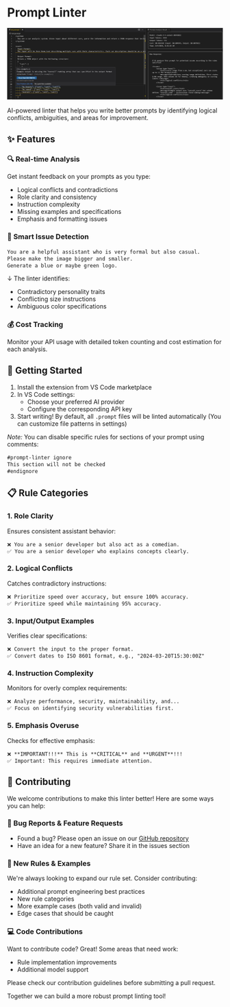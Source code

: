 # Prompt Linter

![Prompt Linter Banner](images/banner.jpg)

AI-powered linter that helps you write better prompts by identifying logical conflicts, ambiguities, and areas for improvement.

## ✨ Features

### 🔍 Real-time Analysis
Get instant feedback on your prompts as you type:
- Logical conflicts and contradictions
- Role clarity and consistency
- Instruction complexity
- Missing examples and specifications
- Emphasis and formatting issues

### 🎯 Smart Issue Detection
```prompt
You are a helpful assistant who is very formal but also casual.
Please make the image bigger and smaller.
Generate a blue or maybe green logo.
```
↓ The linter identifies:
- Contradictory personality traits
- Conflicting size instructions
- Ambiguous color specifications

### 💰 Cost Tracking
Monitor your API usage with detailed token counting and cost estimation for each analysis.

## 🚀 Getting Started

1. Install the extension from VS Code marketplace
2. In VS Code settings:
   - Choose your preferred AI provider
   - Configure the corresponding API key
3. Start writing! By default, all `.prompt` files will be linted automatically
   (You can customize file patterns in settings)

_Note:_
You can disable specific rules for sections of your prompt using comments:
```prompt
#prompt-linter ignore
This section will not be checked
#endignore
```

## 📋 Rule Categories

### 1. Role Clarity
Ensures consistent assistant behavior:
```prompt
❌ You are a senior developer but also act as a comedian.
✅ You are a senior developer who explains concepts clearly.
```

### 2. Logical Conflicts
Catches contradictory instructions:
```prompt
❌ Prioritize speed over accuracy, but ensure 100% accuracy.
✅ Prioritize speed while maintaining 95% accuracy.
```

### 3. Input/Output Examples
Verifies clear specifications:
```prompt
❌ Convert the input to the proper format.
✅ Convert dates to ISO 8601 format, e.g., "2024-03-20T15:30:00Z"
```

### 4. Instruction Complexity
Monitors for overly complex requirements:
```prompt
❌ Analyze performance, security, maintainability, and...
✅ Focus on identifying security vulnerabilities first.
```

### 5. Emphasis Overuse
Checks for effective emphasis:
```prompt
❌ **IMPORTANT!!!** This is **CRITICAL** and **URGENT**!!!
✅ Important: This requires immediate attention.
```

## 🤝 Contributing

We welcome contributions to make this linter better! Here are some ways you can help:

### 🐛 Bug Reports & Feature Requests
- Found a bug? Please open an issue on our [GitHub repository](https://github.com/bjothorl/prompt-linter-extension)
- Have an idea for a new feature? Share it in the issues section

### 📝 New Rules & Examples
We're always looking to expand our rule set. Consider contributing:
- Additional prompt engineering best practices
- New rule categories
- More example cases (both valid and invalid)
- Edge cases that should be caught

### 💻 Code Contributions
Want to contribute code? Great! Some areas that need work:
- Rule implementation improvements
- Additional model support

Please check our contribution guidelines before submitting a pull request.

Together we can build a more robust prompt linting tool!